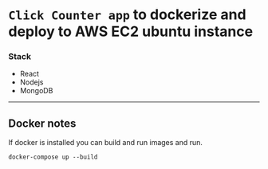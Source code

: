 # `Click Counter app` to dockerize and deploy to AWS EC2 ubuntu instance

### Stack 
- React 
- Nodejs
- MongoDB

---

## Docker notes
If docker is installed you can build and run images and run.

```
docker-compose up --build
```

